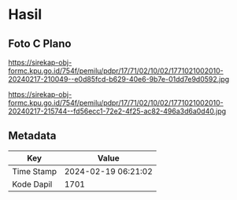 # Hasil

## Foto C Plano

https://sirekap-obj-formc.kpu.go.id/754f/pemilu/pdpr/17/71/02/10/02/1771021002010-20240217-210049--e0d85fcd-b629-40e6-9b7e-01dd7e9d0592.jpg

https://sirekap-obj-formc.kpu.go.id/754f/pemilu/pdpr/17/71/02/10/02/1771021002010-20240217-215744--fd56ecc1-72e2-4f25-ac82-496a3d6a0d40.jpg


## Metadata

| Key        | Value               |
| ---------- | ------------------- |
| Time Stamp | 2024-02-19 06:21:02 |
| Kode Dapil | 1701                |



